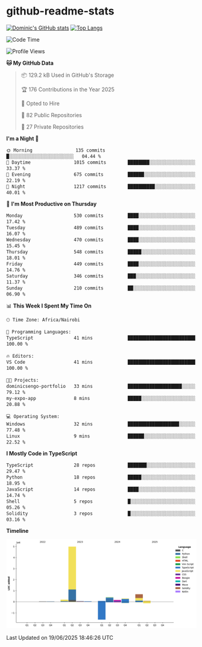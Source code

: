 # github-readme-stats
[![Dominic's GitHub stats](https://github-readme-stats.vercel.app/api?username=Domengo&show_icons=true)](https://github.com/anuraghazra/github-readme-stats)
[![Top Langs](https://github-readme-stats.vercel.app/api/top-langs/?username=Domengo&show_icons=true)](https://github.com/Domengo/github-readme-stats)

<!--START_SECTION:waka-->
![Code Time](http://img.shields.io/badge/Code%20Time-1%2C117%20hrs%2051%20mins-blue)

![Profile Views](http://img.shields.io/badge/Profile%20Views-0-blue)

**🐱 My GitHub Data** 

> 📦 129.2 kB Used in GitHub's Storage 
 > 
> 🏆 176 Contributions in the Year 2025
 > 
> 💼 Opted to Hire
 > 
> 📜 82 Public Repositories 
 > 
> 🔑 27 Private Repositories 
 > 
**I'm a Night 🦉** 

```text
🌞 Morning                135 commits         █░░░░░░░░░░░░░░░░░░░░░░░░   04.44 % 
🌆 Daytime                1015 commits        ████████░░░░░░░░░░░░░░░░░   33.37 % 
🌃 Evening                675 commits         ██████░░░░░░░░░░░░░░░░░░░   22.19 % 
🌙 Night                  1217 commits        ██████████░░░░░░░░░░░░░░░   40.01 % 
```
📅 **I'm Most Productive on Thursday** 

```text
Monday                   530 commits         ████░░░░░░░░░░░░░░░░░░░░░   17.42 % 
Tuesday                  489 commits         ████░░░░░░░░░░░░░░░░░░░░░   16.07 % 
Wednesday                470 commits         ████░░░░░░░░░░░░░░░░░░░░░   15.45 % 
Thursday                 548 commits         █████░░░░░░░░░░░░░░░░░░░░   18.01 % 
Friday                   449 commits         ████░░░░░░░░░░░░░░░░░░░░░   14.76 % 
Saturday                 346 commits         ███░░░░░░░░░░░░░░░░░░░░░░   11.37 % 
Sunday                   210 commits         ██░░░░░░░░░░░░░░░░░░░░░░░   06.90 % 
```


📊 **This Week I Spent My Time On** 

```text
🕑︎ Time Zone: Africa/Nairobi

💬 Programming Languages: 
TypeScript               41 mins             █████████████████████████   100.00 % 

🔥 Editors: 
VS Code                  41 mins             █████████████████████████   100.00 % 

🐱‍💻 Projects: 
dominicsengo-portfolio   33 mins             ████████████████████░░░░░   79.12 % 
my-expo-app              8 mins              █████░░░░░░░░░░░░░░░░░░░░   20.88 % 

💻 Operating System: 
Windows                  32 mins             ███████████████████░░░░░░   77.48 % 
Linux                    9 mins              ██████░░░░░░░░░░░░░░░░░░░   22.52 % 
```

**I Mostly Code in TypeScript** 

```text
TypeScript               28 repos            ███████░░░░░░░░░░░░░░░░░░   29.47 % 
Python                   18 repos            █████░░░░░░░░░░░░░░░░░░░░   18.95 % 
JavaScript               14 repos            ████░░░░░░░░░░░░░░░░░░░░░   14.74 % 
Shell                    5 repos             █░░░░░░░░░░░░░░░░░░░░░░░░   05.26 % 
Solidity                 3 repos             █░░░░░░░░░░░░░░░░░░░░░░░░   03.16 % 
```



**Timeline**

![Lines of Code chart](https://raw.githubusercontent.com/Domengo/Domengo/main/assets/bar_graph.png)


 Last Updated on 19/06/2025 18:46:26 UTC
<!--END_SECTION:waka-->



